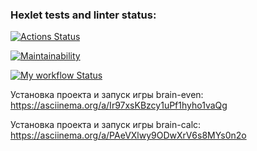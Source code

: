 ### Hexlet tests and linter status:
[![Actions Status](https://github.com/Posashkov/php-project-lvl1/workflows/hexlet-check/badge.svg)](https://github.com/Posashkov/php-project-lvl1/actions)

[![Maintainability](https://api.codeclimate.com/v1/badges/a99a88d28ad37a79dbf6/maintainability)](https://codeclimate.com/github/codeclimate/codeclimate/maintainability)

[![My workflow Status](https://github.com/Posashkov/php-project-lvl1/workflows/my-workflow/badge.svg)](https://github.com/Posashkov/php-project-lvl1/actions)


Установка проекта и запуск игры brain-even:
https://asciinema.org/a/Ir97xsKBzcy1uPf1hyho1vaQg

Установка проекта и запуск игры brain-calc:
https://asciinema.org/a/PAeVXlwy9ODwXrV6s8MYs0n2o
